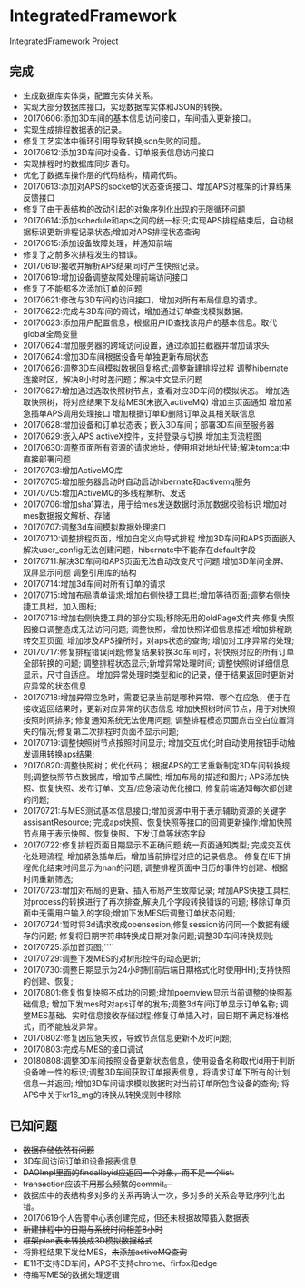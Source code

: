 # IntegratedFramework
IntegratedFramework Project
## 完成
* 生成数据库实体类，配置完实体关系。
* 实现大部分数据库接口，实现数据库实体和JSON的转换。
* 20170606:添加3D车间的基本信息访问接口，车间插入更新接口。
* 实现生成排程数据表的记录。
* 修复工艺实体中循环引用导致转换json失败的问题。
* 20170612:添加3D车间对设备、订单报表信息访问接口
* 实现排程时的数据库同步语句。
* 优化了数据库操作层的代码结构，精简代码。
* 20170613:添加对APS的socket的状态查询接口、增加APS对框架的计算结果反馈接口
* 修复了由于表结构的改动引起的对象序列化出现的无限循环问题
* 20170614:添加schedule和aps之间的统一标识;实现APS排程结束后，自动根据标识更新排程记录状态;增加对APS排程状态查询
* 20170615:添加设备故障处理，并通知前端
* 修复了之前多次排程发生的错误。
* 20170619:接收并解析APS结果同时产生快照记录。
* 20170619:增加设备调整故障处理前端访问接口
* 修复了不能都多次添加订单的问题
* 20170621:修改与3D车间的访问接口，增加对所有布局信息的请求。
* 20170622:完成与3D车间的调试，增加通过订单查找模拟数据。
* 20170623:添加用户配置信息，根据用户ID查找该用户的基本信息。取代global全局变量
* 20170624:增加服务器的跨域访问设置，通过添加拦截器并增加请求头
* 20170624:增加3D车间根据设备号单独更新布局状态
* 20170626:调整3D车间模拟数据回复格式;调整新建排程过程
           调整hibernate连接时区，解决8小时时差问题；解决中文显示问题
* 20170627:增加通过选取快照树节点，查看对应3D车间的模拟状态。
           增加选取快照树，将对应结果下发给MES(未嵌入activeMQ)
           增加主页面通知
           增加紧急插单APS调用处理接口
           增加根据订单ID删除订单及其相关联信息
* 20170628:增加设备和订单状态表；嵌入3D车间；部署3D车间至服务器
* 20170629:嵌入APS activeX控件，支持登录与切换
           增加主页流程图
* 20170630:调整页面所有资源的请求地址，使用相对地址代替;解决tomcat中直接部署问题
* 20170703:增加ActiveMQ库
* 20170705:增加服务器启动时自动启动hibernate和activemq服务
* 20170705:增加ActiveMQ的多线程解析、发送
* 20170706:增加sha1算法，用于给mes发送数据时添加数据校验标识
           增加对mes数据报文解析、存储
* 20170707:调整3d车间模拟数据处理接口
* 20170710:调整排程页面，增加自定义向导式排程
           增加3D车间和APS页面嵌入
           解决user_config无法创建问题，hibernate中不能存在default字段
* 20170711:解决3D车间和APS页面无法自动改变尺寸问题
           增加3D车间全屏、双屏显示问题
           调整引用库的结构
* 20170714:增加3d车间对所有订单的请求
* 20170715:增加布局清单请求;增加右侧快捷工具栏;增加等待页面;调整右侧快捷工具栏，加入图标;
* 20170716:增加右侧快捷工具的部分实现;移除无用的oldPage文件夹;修复快照因接口调整造成无法访问问题;
           调整快照，增加快照详细信息描述;增加排程跳转交互页面;
           增加涉及APS操所时，对aps状态的查询;
           增加对工序异常的处理;
* 20170717:修复排程错误问题;修复结果转换3d车间时，将快照对应的所有订单全部转换的问题;
           調整排程状态显示;新增异常处理时间;
           调整快照树详细信息显示，尺寸自适应。
           增加异常处理时类型和id的记录，便于结果返回时更新对应异常的状态信息
* 20170718:增加异常应急时，需要记录当前是哪种异常、哪个在应急，便于在接收返回结果时，更新对应异常的状态信息
           增加快照树时间节点，用于对快照按照时间排序;
           修复通知系统无法使用问题;
           调整排程模态页面点击空白位置消失的情况;修复第二次排程时页面不显示问题;
* 20170719:调整快照树节点按照时间显示;
           增加交互优化时自动使用按钮手动触发调用转换aps结果;
* 20170820:调整快照树；优化代码；
           根据APS的工艺重新制定3D车间转换规则;调整快照节点数据库，增加节点属性;
           增加布局的描述和图片;
           APS添加快照、恢复快照、发布订单、交互/应急滚动优化接口;
           修复前端通知每次都创建的问题;
* 20170721:与MES测试基本信息接口;增加资源中用于表示辅助资源的关键字assisantResource;
           完成aps快照、恢复快照等接口的回调更新操作;增加快照节点用于表示快照、恢复快照、下发订单等状态字段
* 20170722:修复排程页面日期显示不正确问题;统一页面通知类型;
           完成交互优化处理流程;
           增加紧急插单后，增加当前排程对应的记录信息。
           修复在IE下排程优化结束时间显示为nan的问题;
           调整排程页面中日历的事件的创建、根据时间重新筛选;
* 20170723:增加对布局的更新、插入布局产生故障记录;
           增加APS快捷工具栏;对process的转换进行了再次排查,解决几个字段转换错误的问题;
           移除订单页面中无需用户输入的字段;增加下发MES后调整订单状态问题;
* 20170724:暂时将3d请求改成opensesion;修复session访问同一个数据有缓存的问题;
           修复将日期字符串转换成日期对象问题;调整3D车间转换规则;
* 20170725:添加首页图;````
* 20170729:调整下发MES的对树形控件的动态更新;
* 20170730:调整日期显示为24小时制(前后端日期格式化时使用HH);支持快照的创建、恢复;
* 20170801:修复恢复快照不成功的问题;增加poemview显示当前调整的快照基础信息;
           增加下发mes时对aps订单的发布;调整3d车间订单显示订单名称;
           调整MES基础、实时信息接收存储过程;修复订单插入时，因日期不满足标准格式，而不能触发异常。
* 20170802:修复因应急失败，导致节点信息更新不及时问题;
* 20170803:完成与MES的接口调试
* 20180808:调整3D车间按照设备更新状态信息，使用设备名称取代id用于判断设备唯一性的标识;调整3D车间获取订单报表信息，将请求订单下所有的计划信息一并返回;
           增加3D车间请求模拟数据时对当前订单所包含设备的查询;
           将APS中关于kr16_mg的转换从转换规则中移除


## 已知问题
* ~~数据存储依然有问题~~
* 3D车间访问订单和设备报表信息
* ~~DAOImpl里面的findallbyid应返回一个对象，而不是一个list.~~
* ~~transaction应该不用那么频繁的commit。~~
* 数据库中的表结构多对多的关系再确认一次，多对多的关系会导致序列化出错。
* 20170619个人告警中心表创建完成，但还未根据故障插入数据表
* ~~新建排程中的日期与系统时间相差8小时~~
* ~~框架plan表未转换成3D模拟数据格式~~
* 将排程结果下发给MES，~~未添加activeMQ查询~~
* IE11不支持3D车间，APS不支持chrome、firfox和edge
* 待编写MES的数据处理逻辑